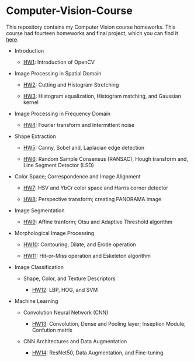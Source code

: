 # Computer-Vision-Course

This repository contains my Computer Vision course homeworks. This course had fourteen homeworks and final project, which you can find it [here](https://github.com/mahsawz/License-Plate-Detection).

- Introduction

  - [HW1](https://github.com/mahsawz/Computer-Vision-Course/tree/main/HW1): Introduction of OpenCV

- Image Processing in Spatial Domain

  - [HW2](https://github.com/mahsawz/Computer-Vision-Course/tree/main/HW2): Cutting and Histogram Stretching

  - [HW3](https://github.com/mahsawz/Computer-Vision-Course/tree/main/HW3): Histogram equalization, Histogram matching, and Gaussian kernel

- Image Processing in Frequency Domain

  - [HW4](https://github.com/mahsawz/Computer-Vision-Course/tree/main/HW4): Fourier transform and Intermittent noise

- Shape Extraction

  - [HW5](https://github.com/mahsawz/Computer-Vision-Course/tree/main/HW5): Canny, Sobel and, Laplacian edge detection

  - [HW6](https://github.com/mahsawz/Computer-Vision-Course/tree/main/HW6): Random Sample Consensus (RANSAC), Hough transform and, Line Segment Detector (LSD)

- Color Space; Correspondence and Image Alignment

  - [HW7](https://github.com/mahsawz/Computer-Vision-Course/tree/main/HW7): HSV and YbCr color space and Harris corner detector

  - [HW8](https://github.com/mahsawz/Computer-Vision-Course/tree/main/HW8): Perspective transform; creating PANORAMA image

- Image Segmentation

  - [HW9](https://github.com/mahsawz/Computer-Vision-Course/tree/main/HW9): Affine tranform; Otsu and Adaptive Threshold algorithm

- Morphological Image Processing

  - [HW10](https://github.com/mahsawz/Computer-Vision-Course/tree/main/HW10): Contouring, Dilate, and Erode operation

  - [HW11](https://github.com/mahsawz/Computer-Vision-Course/tree/main/HW11): Hit-or-Miss operation and Eskeleton algorithm

- Image Classification

  - Shape, Color, and Texture Descriptors

    - [HW12](https://github.com/mahsawz/Computer-Vision-Course/tree/main/HW12): LBP, HOG, and SVM

- Machine Learning

  - Convolution Neural Network (CNN)

    - [HW13](https://github.com/mahsawz/Computer-Vision-Course/tree/main/HW13): Convolution, Dense and Pooling layer; Inseption Module; Confution matrix

  - CNN Architectures and Data Augmentation

    - [HW14](https://github.com/mahsawz/Computer-Vision-Course/tree/main/HW14): ResNet50, Data Augmentation, and Fine-tuning
